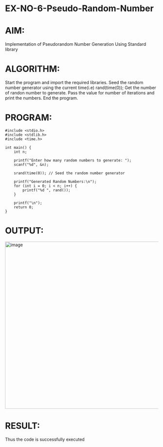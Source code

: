 # EX-NO-6-Pseudo-Random-Number

# AIM: 
Implementation of Pseudorandom Number Generation Using Standard library

# ALGORITHM:
Start the program and import the required libraries.
Seed the random number generator using the current time(i.e) rand(time(0));
Get the number of randon number to generate.
Pass the value for number of iterations and print the numbers.
End the program.

# PROGRAM:
```
#include <stdio.h>
#include <stdlib.h>
#include <time.h>

int main() {
    int n;

    printf("Enter how many random numbers to generate: ");
    scanf("%d", &n);

    srand(time(0)); // Seed the random number generator

    printf("Generated Random Numbers:\n");
    for (int i = 0; i < n; i++) {
        printf("%d ", rand());
    }

    printf("\n");
    return 0;
}
```
# OUTPUT:
<img width="1705" height="550" alt="image" src="https://github.com/user-attachments/assets/93f659b5-9fdc-4c70-84dc-b90b86e43f5b" />

# RESULT:
Thus the code is successfully executed
